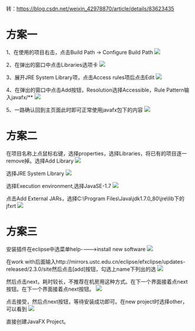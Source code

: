 转：https://blog.csdn.net/weixin_42978870/article/details/83623435

# 方案一

1、在使用的项目右击，点击Build Path -> Configure Build Path
![](https://img2020.cnblogs.com/blog/1446249/202007/1446249-20200705181906100-1133581059.png)

2、在弹出的窗口中点击Libraries选项卡
![](https://img2020.cnblogs.com/blog/1446249/202007/1446249-20200705181918526-1468952479.png)

3、展开JRE System Library项，点击Access rules项后点击Edit
![](https://img2020.cnblogs.com/blog/1446249/202007/1446249-20200705181934234-1926313328.png)

4、在弹出的窗口中点击Add按钮，Resolution选择Accessible，Rule Pattern输入javafx/**
![](https://img2020.cnblogs.com/blog/1446249/202007/1446249-20200705181944700-325114174.png)

5、一路确认回到主页面此时即可正常使用javafx包下的内容
![](https://img2020.cnblogs.com/blog/1446249/202007/1446249-20200705181954934-2021272278.png)

# 方案二
在项目名称上点鼠标右键，选择properties，选择Libraries，将已有的项目逐一remove掉。选择Add Library
![](https://img2020.cnblogs.com/blog/1446249/202007/1446249-20200705182013088-2099645987.png)

选择JRE System Library
![](https://img2020.cnblogs.com/blog/1446249/202007/1446249-20200705182024183-184631716.png)

选择Execution environment,选择JavaSE-1.7
![](https://img2020.cnblogs.com/blog/1446249/202007/1446249-20200705182039352-347668985.png)

点击Add External JARs，选择C:\Program Files\Java\jdk1.7.0_80\jre\lib下的jfxrt
![](https://img2020.cnblogs.com/blog/1446249/202007/1446249-20200705182050580-186874511.png)

# 方案三
安装插件在eclipse中选菜单help---->install new software
![](https://img2020.cnblogs.com/blog/1446249/202007/1446249-20200705182109736-1125221469.png)

在work with后面输入http://mirrors.ustc.edu.cn/eclipse/efxclipse/updates-released/2.3.0/site然后点击[add]按钮，勾选上name下列出的选
![](https://img2020.cnblogs.com/blog/1446249/202007/1446249-20200705182122118-346525920.png)

然后点击next，耗时较长，不推荐在机房用这种方式。在下一个界面接着点next按钮。在下一个界面接着点next按钮。
![](https://img2020.cnblogs.com/blog/1446249/202007/1446249-20200705182135625-1706444435.png)

点击接受，然后点next按钮，等待安装成功即可。在new project时选择other，可以看到
![](https://img2020.cnblogs.com/blog/1446249/202007/1446249-20200705182156939-618377757.png)

直接创建JavaFX Project。
